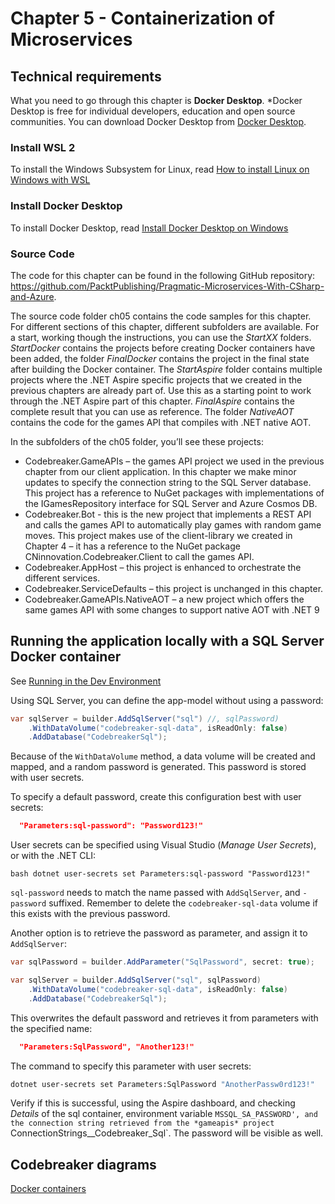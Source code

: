 # Chapter 5 - Containerization of Microservices

## Technical requirements

What you need to go through this chapter is **Docker Desktop**. *Docker Desktop is free for individual developers, education and open source communities. You can download Docker Desktop from [Docker Desktop](https://www.docker.com/products/docker-desktop/).

### Install WSL 2

To install the Windows Subsystem for Linux, read [How to install Linux on Windows with WSL](https://learn.microsoft.com/en-us/windows/wsl)

### Install Docker Desktop

To install Docker Desktop, read [Install Docker Desktop on Windows](https://docs.docker.com/docker-for-windows/install/)

### Source Code

The code for this chapter can be found in the following GitHub repository: https://github.com/PacktPublishing/Pragmatic-Microservices-With-CSharp-and-Azure.

The source code folder ch05 contains the code samples for this chapter. For different sections of this chapter, different subfolders are available. For a start, working though the instructions, you can use the *StartXX* folders. *StartDocker* contains the projects before creating Docker containers have been added, the folder *FinalDocker* contains the project in the final state after building the Docker container. 
The *StartAspire* folder contains multiple projects where the .NET Aspire specific projects that we created in the previous chapters are already part of. Use this as a starting point to work through the .NET Aspire part of this chapter. *FinalAspire* contains the complete result that you can use as reference. The folder *NativeAOT* contains the code for the games API that compiles with .NET native AOT.

In the subfolders of the ch05 folder, you’ll see these projects:

* Codebreaker.GameAPIs – the games API project we used in the previous chapter from our client application. In this chapter we make minor updates to specify the connection string to the SQL Server database. This project has a reference to NuGet packages with implementations of the IGamesRepository interface for SQL Server and Azure Cosmos DB.
* Codebreaker.Bot - this is the new project that implements a REST API and calls the games API to automatically play games with random game moves. This project makes use of the client-library we created in Chapter 4 – it has a reference to the NuGet package CNinnovation.Codebreaker.Client to call the games API.
* Codebreaker.AppHost – this project is enhanced to orchestrate the different services.
* Codebreaker.ServiceDefaults – this project is unchanged in this chapter.
* Codebreaker.GameAPIs.NativeAOT – a new project which offers the same games API with some changes to support native AOT with .NET 9

## Running the application locally with a SQL Server Docker container

See [Running in the Dev Environment](../RunDevEnvironment.md)

Using SQL Server, you can define the app-model without using a password:

```csharp
var sqlServer = builder.AddSqlServer("sql") //, sqlPassword)
    .WithDataVolume("codebreaker-sql-data", isReadOnly: false)
    .AddDatabase("CodebreakerSql");
```

Because of the `WithDataVolume` method, a data volume will be created and mapped, and a random password is generated. This password is stored with user secrets.

To specify a default password, create this configuration best with user secrets:

```json
  "Parameters:sql-password": "Password123!"
```

User secrets can be specified using Visual Studio (*Manage User Secrets*), or with the .NET CLI:

`bash
dotnet user-secrets set Parameters:sql-password "Password123!"
`

`sql-password` needs to match the name passed with `AddSqlServer`, and `-password` suffixed. Remember to delete the `codebreaker-sql-data` volume if this exists with the previous password.

Another option is to retrieve the password as parameter, and assign it to `AddSqlServer`:

```csharp
var sqlPassword = builder.AddParameter("SqlPassword", secret: true);

var sqlServer = builder.AddSqlServer("sql", sqlPassword)
    .WithDataVolume("codebreaker-sql-data", isReadOnly: false)
    .AddDatabase("CodebreakerSql");
```

This overwrites the default password and retrieves it from parameters with the specified name:

```json
  "Parameters:SqlPassword", "Another123!"
```

The command to specify this parameter with user secrets:

```bash
dotnet user-secrets set Parameters:SqlPassword "AnotherPassw0rd123!"
```

Verify if this is successful, using the Aspire dashboard, and checking *Details* of the sql container, environment variable `MSSQL_SA_PASSWORD', and the connection string retrieved from the *gameapis* project `ConnectionStrings__Codebreaker_Sql`. The password will be visible as well.

## Codebreaker diagrams

[Docker containers](containerdiagram.md)
